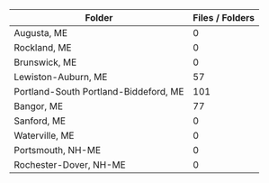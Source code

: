 | Folder                                |   Files / Folders |
|---------------------------------------|-------------------|
| Augusta, ME                           |                 0 |
| Rockland, ME                          |                 0 |
| Brunswick, ME                         |                 0 |
| Lewiston-Auburn, ME                   |                57 |
| Portland-South Portland-Biddeford, ME |               101 |
| Bangor, ME                            |                77 |
| Sanford, ME                           |                 0 |
| Waterville, ME                        |                 0 |
| Portsmouth, NH-ME                     |                 0 |
| Rochester-Dover, NH-ME                |                 0 |